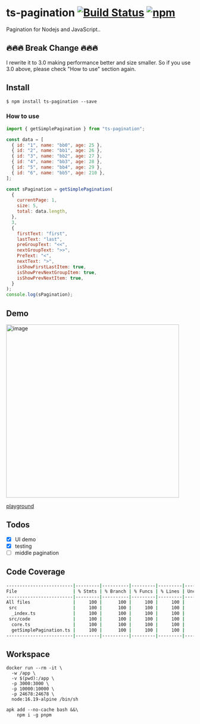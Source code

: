 # ts-pagination [![Build Status](https://img.shields.io/github/actions/workflow/status/bibbychung/ts-pagination/ci.yml?branch=master)](https://img.shields.io/github/actions/workflow/status/bibbychung/ts-pagination/ci.yml?branch=master) [![npm](https://img.shields.io/npm/v/ts-pagination.svg)](https://github.com/BibbyChung/ts-pagination)

Pagination for Nodejs and JavaScript..

## 🔥🔥🔥 Break Change 🔥🔥🔥

I rewrite it to 3.0 making performance better and size smaller. So if you use 3.0 above, please check "How to use" section again.

## Install

```shell
$ npm install ts-pagination --save
```

### How to use

```js
import { getSimplePagination } from "ts-pagination";

const data = [
  { id: "1", name: "bb0", age: 25 },
  { id: "2", name: "bb1", age: 26 },
  { id: "3", name: "bb2", age: 27 },
  { id: "4", name: "bb3", age: 28 },
  { id: "5", name: "bb4", age: 29 },
  { id: "6", name: "bb5", age: 210 },
];

const sPagination = getSimplePagination(
  {
    currentPage: 1,
    size: 5,
    total: data.length,
  },
  3,
  {
    firstText: "first",
    lastText: "last",
    preGroupText: "<<",
    nextGroupText: ">>",
    PreText: "<",
    nextText: ">",
    isShowFirstLastItem: true,
    isShowPrevNextGroupItem: true,
    isShowPrevNextItem: true,
  }
);
console.log(sPagination);
```

## Demo

<img width="464" alt="image" src="https://user-images.githubusercontent.com/8520661/214093678-85eb61ed-fa2a-4051-89e7-6c0523b1d8a9.png">

[playground](https://stackblitz.com/edit/vitejs-vite-dxv9cy)

## Todos

- [x] UI demo
- [x] testing
- [ ] middle pagination

## Code Coverage

```bash
-------------------------|---------|----------|---------|---------|-------------------
File                     | % Stmts | % Branch | % Funcs | % Lines | Uncovered Line #s
-------------------------|---------|----------|---------|---------|-------------------
All files                |     100 |      100 |     100 |     100 |
 src                     |     100 |      100 |     100 |     100 |
  _index.ts              |     100 |      100 |     100 |     100 |
 src/code                |     100 |      100 |     100 |     100 |
  core.ts                |     100 |      100 |     100 |     100 |
  getSimplePagination.ts |     100 |      100 |     100 |     100 |
-------------------------|---------|----------|---------|---------|-------------------
```

## Workspace

```
docker run --rm -it \
  -w /app \
  -v $(pwd):/app \
  -p 3000:3000 \
  -p 10000:10000 \
  -p 24678:24678 \
  node:16.19-alpine /bin/sh

apk add --no-cache bash &&\
	npm i -g pnpm
```
